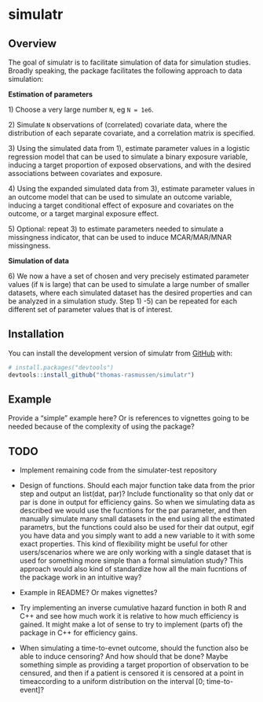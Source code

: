 
<!-- README.md is generated from README.Rmd. Please edit that file -->

# simulatr

<!-- badges: start -->
<!-- badges: end -->

## Overview

The goal of simulatr is to facilitate simulation of data for simulation
studies. Broadly speaking, the package facilitates the following
approach to data simulation:

**Estimation of parameters**

1\) Choose a very large number `N`, eg `N = 1e6`.

2\) Simulate `N` observations of (correlated) covariate data, where the
distribution of each separate covariate, and a correlation matrix is
specified.

3\) Using the simulated data from 1), estimate parameter values in a
logistic regression model that can be used to simulate a binary exposure
variable, inducing a target proportion of exposed observations, and with
the desired associations between covariates and exposure.

4\) Using the expanded simulated data from 3), estimate parameter values
in an outcome model that can be used to simulate an outcome variable,
inducing a target conditional effect of exposure and covariates on the
outcome, or a target marginal exposure effect.

5\) Optional: repeat 3) to estimate parameters needed to simulate a
missingness indicator, that can be used to induce MCAR/MAR/MNAR
missingness.

**Simulation of data**

6\) We now a have a set of chosen and very precisely estimated parameter
values (if `N` is large) that can be used to simulate a large number of
smaller datasets, where each simulated dataset has the desired
properties and can be analyzed in a simulation study. Step 1) -5) can be
repeated for each different set of parameter values that is of interest.

## Installation

You can install the development version of simulatr from
[GitHub](https://github.com/) with:

``` r
# install.packages("devtools")
devtools::install_github("thomas-rasmussen/simulatr")
```

## Example

Provide a “simple” example here? Or is references to vignettes going to
be needed because of the complexity of using the package?

## TODO

-   Implement remaining code from the simulater-test repository

-   Design of functions. Should each major function take data from the
    prior step and output an list(dat, par)? Include functionality so
    that only dat or par is done in output for efficiency gains. So when
    we simulating data as described we would use the fucntions for the
    par parameter, and then manually simulate many small datasets in the
    end using all the estimated parametrs, but the functions could also
    be used for their dat output, egif you have data and you simply want
    to add a new variable to it with some exact properties. This kind of
    flexibility might be useful for other users/scenarios where we are
    only working with a single dataset that is used for something more
    simple than a formal simulation study? This approach would also kind
    of standardize how all the main fucntions of the package work in an
    intuitive way?

-   Example in README? Or makes vignettes?

-   Try implementing an inverse cumulative hazard function in both R and
    C++ and see how much work it is relative to how much efficiency is
    gained. It might make a lot of sense to try to implement (parts of)
    the package in C++ for efficiency gains.

-   When simulating a time-to-evnet outcome, should the function also be
    able to induce censoring? And how should that be done? Maybe
    something simple as providing a target proportion of observation to
    be censured, and then if a patient is censored it is censored at a
    point in timeaccording to a uniform distribution on the interval
    \[0; time-to-event\]?
